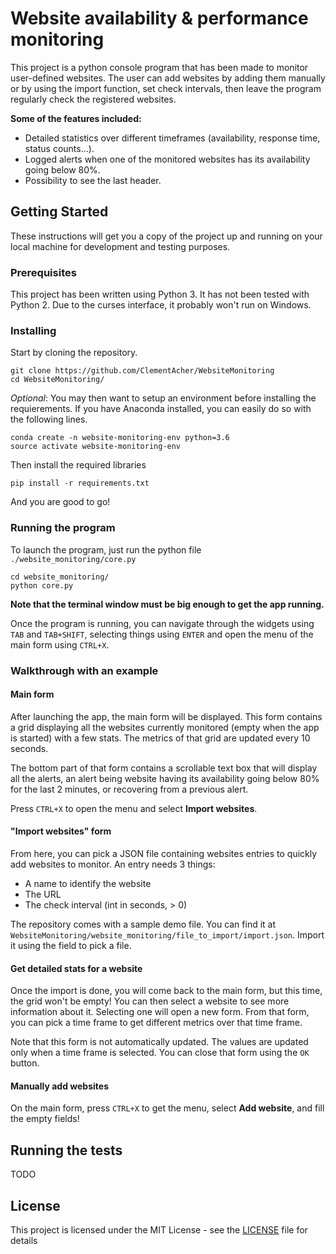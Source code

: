 # Website availability & performance monitoring

This project is a python console program that has been made to monitor user-defined websites.
The user can add websites by adding them manually or by using the import function, set check intervals, then leave the program regularly check the registered websites.

**Some of the features included:**

* Detailed statistics over different timeframes (availability, response time, status counts...).
* Logged alerts when one of the monitored websites has its availability going below 80%.
* Possibility to see the last header.

## Getting Started

These instructions will get you a copy of the project up and running on your local machine for development and testing purposes.

### Prerequisites

This project has been written using Python 3. It has not been tested with Python 2. Due to the curses interface, it probably won't run on Windows.

### Installing

Start by cloning the repository. 

``` 
git clone https://github.com/ClementAcher/WebsiteMonitoring
cd WebsiteMonitoring/
```

*Optional*: You may then want to setup an environment before installing the requierements. If you have Anaconda installed, you can easily do so with the following lines.

```
conda create -n website-monitoring-env python=3.6
source activate website-monitoring-env
```

Then install the required libraries
```
pip install -r requirements.txt 
```

And you are good to go!

### Running the program

To launch the program, just run the python file `./website_monitoring/core.py`

```
cd website_monitoring/
python core.py
```

**Note that the terminal window must be big enough to get the app running.**

Once the program is running, you can navigate through the widgets using `TAB` and `TAB+SHIFT`, selecting things using `ENTER` and open the menu of the main form using `CTRL+X`.

### Walkthrough  with an example

#### Main form

After launching the app, the main form will be displayed. This form contains a grid displaying all the websites currently monitored (empty when the app is started) with a few stats. The metrics of that grid are updated every 10 seconds.

The bottom part of that form contains a scrollable text box that will display all the alerts, an alert being website having its availability going below 80% for the last 2 minutes, or recovering from a previous alert.

Press `CTRL+X` to open the menu and select **Import websites**.

#### "Import websites" form

From here, you can pick a JSON file containing websites entries to quickly add websites to monitor. An entry needs 3 things:

* A name to identify the website
* The URL
* The check interval (int in seconds, > 0)

The repository comes with a sample demo file. You can find it at `WebsiteMonitoring/website_monitoring/file_to_import/import.json`. Import it using the field to pick a file.

#### Get detailed stats for a website

Once the import is done, you will come back to the main form, but this time, the grid won't be empty!
You can then select a website to see more information about it. Selecting one will open a new form.
From that form, you can pick a time frame to get different metrics over that time frame.

Note that this form is not automatically updated. The values are updated only when a time frame is selected.
You can close that form using the `OK` button.

#### Manually add websites

On the main form, press `CTRL+X` to get the menu, select **Add website**, and fill the empty fields!

## Running the tests

TODO

## License

This project is licensed under the MIT License - see the [LICENSE](LICENSE) file for details


